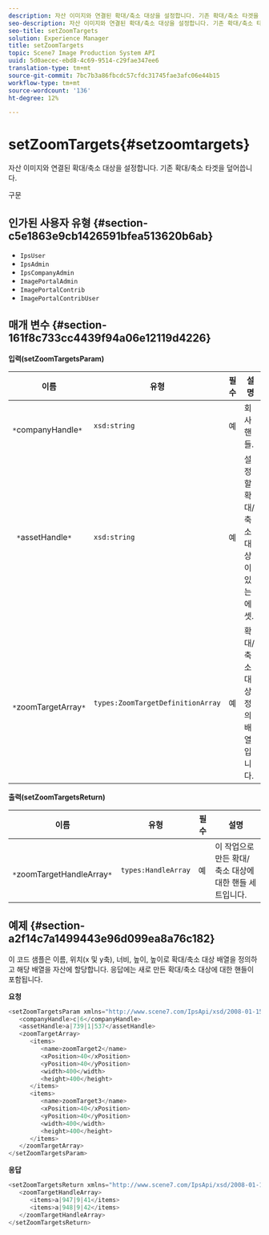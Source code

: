 ```yaml
---
description: 자산 이미지와 연결된 확대/축소 대상을 설정합니다. 기존 확대/축소 타겟을 덮어씁니다.
seo-description: 자산 이미지와 연결된 확대/축소 대상을 설정합니다. 기존 확대/축소 타겟을 덮어씁니다.
seo-title: setZoomTargets
solution: Experience Manager
title: setZoomTargets
topic: Scene7 Image Production System API
uuid: 5d0aecec-ebd8-4c69-9514-c29fae347ee6
translation-type: tm+mt
source-git-commit: 7bc7b3a86fbcdc57cfdc31745fae3afc06e44b15
workflow-type: tm+mt
source-wordcount: '136'
ht-degree: 12%

---
```



# setZoomTargets{#setzoomtargets}

자산 이미지와 연결된 확대/축소 대상을 설정합니다. 기존 확대/축소 타겟을 덮어씁니다.

구문

## 인가된 사용자 유형 {#section-c5e1863e9cb1426591bfea513620b6ab}

* `IpsUser`
* `IpsAdmin`
* `IpsCompanyAdmin`
* `ImagePortalAdmin`
* `ImagePortalContrib`
* `ImagePortalContribUser`

## 매개 변수 {#section-161f8c733cc4439f94a06e12119d4226}

**입력(setZoomTargetsParam)**

| 이름 | 유형 | 필수 | 설명 |
|---|---|---|---|
| ` *`companyHandle`*` | `xsd:string` | 예 | 회사 핸들. |
| ` *`assetHandle`*` | `xsd:string` | 예 | 설정할 확대/축소 대상이 있는 에셋. |
| ` *`zoomTargetArray`*` | `types:ZoomTargetDefinitionArray` | 예 | 확대/축소 대상 정의 배열입니다. |

**출력(setZoomTargetsReturn)**

| 이름 | 유형 | 필수 | 설명 |
|---|---|---|---|
| ` *`zoomTargetHandleArray`*` | `types:HandleArray` | 예 | 이 작업으로 만든 확대/축소 대상에 대한 핸들 세트입니다. |

## 예제 {#section-a2f14c7a1499443e96d099ea8a76c182}

이 코드 샘플은 이름, 위치(x 및 y축), 너비, 높이, 높이로 확대/축소 대상 배열을 정의하고 해당 배열을 자산에 할당합니다. 응답에는 새로 만든 확대/축소 대상에 대한 핸들이 포함됩니다.

**요청**

```java
<setZoomTargetsParam xmlns="http://www.scene7.com/IpsApi/xsd/2008-01-15">
   <companyHandle>c|6</companyHandle>
   <assetHandle>a|739|1|537</assetHandle>
   <zoomTargetArray>
      <items>
         <name>zoomTarget2</name>
         <xPosition>40</xPosition>
         <yPosition>40</yPosition>
         <width>400</width>
         <height>400</height>
      </items>
      <items>
         <name>zoomTarget3</name>
         <xPosition>40</xPosition>
         <yPosition>40</yPosition>
         <width>400</width>
         <height>400</height>
      </items>
   </zoomTargetArray>
</setZoomTargetsParam>
```

**응답**

```java
<setZoomTargetsReturn xmlns="http://www.scene7.com/IpsApi/xsd/2008-01-15">
   <zoomTargetHandleArray>
      <items>a|947|9|41</items>
      <items>a|948|9|42</items>
   </zoomTargetHandleArray>
</setZoomTargetsReturn>
```

